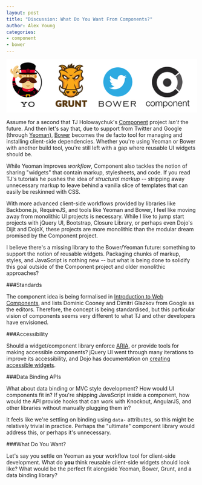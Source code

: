 ```yaml
---
layout: post
title: "Discussion: What Do You Want From Components?"
author: Alex Young
categories:
- component
- bower
---
```


![Yogruntbower... component!](/images/posts/yeoman-etc.png)

Assume for a second that TJ Holowaychuk's [Component](https://github.com/component) project _isn't_ the future.  And then let's say that, due to support from Twitter and Google (through [Yeoman](http://yeoman.io/)), [Bower](http://twitter.github.com/bower/) becomes the de facto tool for managing and installing client-side dependencies.  Whether you're using Yeoman or Bower with another build tool, you're still left with a gap where reusable UI widgets should be.

While Yeoman improves _workflow_, Component also tackles the notion of sharing "widgets" that contain markup, stylesheets, and code.  If you read TJ's tutorials he pushes the idea of _structural markup_ -- stripping away unnecessary markup to leave behind a vanilla slice of templates that can easily be reskinned with CSS.

With more advanced client-side workflows provided by libraries like Backbone.js, RequireJS, and tools like Yeoman and Bower, I feel like moving away from monolithic UI projects is necessary.  While I like to jump start projects with jQuery UI, Bootstrap, Closure Library, or perhaps even Dojo's Dijit and DojoX, these projects are more monolithic than the modular dream promised by the Component project.

I believe there's a missing library to the Bower/Yeoman future: something to support the notion of reusable widgets.  Packaging chunks of markup, styles, and JavaScript is nothing new -- but what is being done to solidify this goal outside of the Component project and older monolithic approaches?

###Standards

The component idea is being formalised in [Introduction to Web Components](https://dvcs.w3.org/hg/webcomponents/raw-file/tip/explainer/index.html), and lists Dominic Cooney and Dimitri Glazkov from Google as the editors.  Therefore, the concept is being standardised, but this particular vision of components seems very different to what TJ and other developers have envisioned.

###Accessibility

Should a widget/component library enforce [ARIA](http://www.w3.org/WAI/intro/aria.php), or provide tools for making accessible components?  jQuery UI went through many iterations to improve its accessibility, and Dojo has documentation on [creating accessible widgets](http://dojotoolkit.org/reference-guide/1.8/quickstart/writingWidgets/a11y.html).

###Data Binding APIs

What about data binding or MVC style development?  How would UI components fit in?  If you're shipping JavaScript inside a component, how would the API provide hooks that can work with Knockout, AngularJS, and other libraries without manually plugging them in?

It feels like we're settling on binding using `data-` attributes, so this might be relatively trivial in practice.  Perhaps the "ultimate" component library would address this, or perhaps it's unnecessary.

###What Do You Want?

Let's say you settle on Yeoman as your workflow tool for client-side development.  What do **you** think reusable client-side widgets should look like?  What would be the perfect fit alongside Yeoman, Bower, Grunt, and a data binding library?

